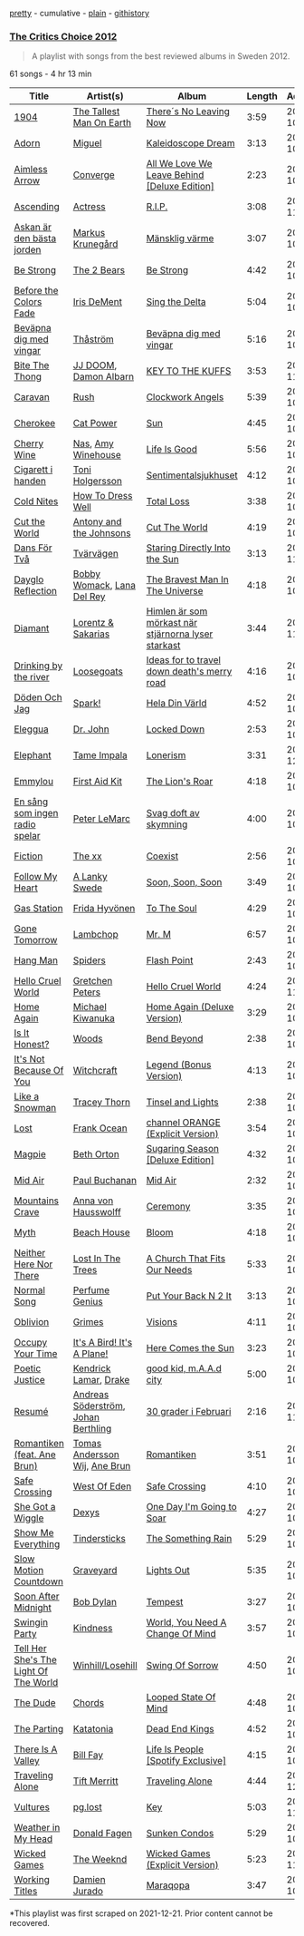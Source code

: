 [pretty](/playlists/pretty/24HEIuw8etbkitpDCxZ1dQ.md) - cumulative - [plain](/playlists/plain/24HEIuw8etbkitpDCxZ1dQ) - [githistory](https://github.githistory.xyz/mackorone/spotify-playlist-archive/blob/main/playlists/plain/24HEIuw8etbkitpDCxZ1dQ)

### [The Critics Choice 2012](https://open.spotify.com/playlist/24HEIuw8etbkitpDCxZ1dQ)

> A playlist with songs from the best reviewed albums in Sweden 2012.

61 songs - 4 hr 13 min

| Title | Artist(s) | Album | Length | Added | Removed |
|---|---|---|---|---|---|
| [1904](https://open.spotify.com/track/3mxbdRPqMWp8dwjBXnODkz) | [The Tallest Man On Earth](https://open.spotify.com/artist/2BpAc5eK7Rz5GAwSp9UYXa) | [There´s No Leaving Now](https://open.spotify.com/album/17pCKYQuyvox8TUzbbZaKL) | 3:59 | 2012-10-22 |  |
| [Adorn](https://open.spotify.com/track/1GYjMhOZ4sLd3xGvelcsi3) | [Miguel](https://open.spotify.com/artist/360IAlyVv4PCEVjgyMZrxK) | [Kaleidoscope Dream](https://open.spotify.com/album/4c37f9SDnzZ4Sj9ZLF35r0) | 3:13 | 2012-10-29 |  |
| [Aimless Arrow](https://open.spotify.com/track/3iaEvaViClal6jo4GMOP2P) | [Converge](https://open.spotify.com/artist/7kHzfxMLtVHHb523s43rY1) | [All We Love We Leave Behind \[Deluxe Edition\]](https://open.spotify.com/album/2P8qH1KVE5QTmsLnka9jgp) | 2:23 | 2012-10-22 |  |
| [Ascending](https://open.spotify.com/track/6q0UUA6ELtztOmkrjUTiCm) | [Actress](https://open.spotify.com/artist/3bg5rmICvmA8dmYVAdKGYH) | [R.I.P.](https://open.spotify.com/album/1iw1gr9TPYhIwmgoLPcRRG) | 3:08 | 2012-11-13 |  |
| [Askan är den bästa jorden](https://open.spotify.com/track/0rJ11PgSzRDjDPBQOQ3wLP) | [Markus Krunegård](https://open.spotify.com/artist/3P6ePaE5unCm7vjccfcBAe) | [Mänsklig värme](https://open.spotify.com/album/0snLl5NOtBxWegGE6BHJ4Y) | 3:07 | 2012-10-22 |  |
| [Be Strong](https://open.spotify.com/track/2LgUF32UKG7qXxEl44Yuje) | [The 2 Bears](https://open.spotify.com/artist/0tCMgjr8y7UKNmE3B1Uwbl) | [Be Strong](https://open.spotify.com/album/0DSCXv8rx9jJgdqZnJ2LH9) | 4:42 | 2012-10-22 |  |
| [Before the Colors Fade](https://open.spotify.com/track/3eBHc8Fs8iQtnfAMt5jsOr) | [Iris DeMent](https://open.spotify.com/artist/3NPZs8XgXtaWslUcnIw6rY) | [Sing the Delta](https://open.spotify.com/album/6cjmg40IRI5GuZJuFWIcg8) | 5:04 | 2012-10-22 |  |
| [Beväpna dig med vingar](https://open.spotify.com/track/6HGm0lE0Oh7pdOVBFKdFLY) | [Thåström](https://open.spotify.com/artist/2PBhJmRqee1QAyQU2kBu1H) | [Beväpna dig med vingar](https://open.spotify.com/album/2xMq0DLaCb66hJ2pt5Y6m8) | 5:16 | 2012-10-22 |  |
| [Bite The Thong](https://open.spotify.com/track/2yXr2xCbk3S47Ulu0pxk76) | [JJ DOOM](https://open.spotify.com/artist/5BxMS9rhKHbSagaYFBICun), [Damon Albarn](https://open.spotify.com/artist/0O98jlCaPzvsoei6U5jfEL) | [KEY TO THE KUFFS](https://open.spotify.com/album/2KqYOhVenOQF9D43Wo8EKy) | 3:53 | 2012-11-13 |  |
| [Caravan](https://open.spotify.com/track/43l8BalXmo4y50runkgJEh) | [Rush](https://open.spotify.com/artist/2Hkut4rAAyrQxRdof7FVJq) | [Clockwork Angels](https://open.spotify.com/album/744i0LypfMwHHrKhzsqAx0) | 5:39 | 2012-10-22 |  |
| [Cherokee](https://open.spotify.com/track/5hhkALqXJpAFGKbtOBuIy8) | [Cat Power](https://open.spotify.com/artist/6G7OerKc3eBO9sVkRNopFC) | [Sun](https://open.spotify.com/album/2JQgZJD5VKJkBMHBCkGQO0) | 4:45 | 2012-10-22 |  |
| [Cherry Wine](https://open.spotify.com/track/5t8JolRPTgXJxKtugcI1T1) | [Nas](https://open.spotify.com/artist/20qISvAhX20dpIbOOzGK3q), [Amy Winehouse](https://open.spotify.com/artist/6Q192DXotxtaysaqNPy5yR) | [Life Is Good](https://open.spotify.com/album/6WHX1SpLq3D5fDtsK78w8r) | 5:56 | 2012-10-22 |  |
| [Cigarett i handen](https://open.spotify.com/track/3ZUssA8VBD1arpWfTljACZ) | [Toni Holgersson](https://open.spotify.com/artist/4mrhln9xCAUxK4fomXAtsB) | [Sentimentalsjukhuset](https://open.spotify.com/album/6xKHq1Ram4AMLuZRdMD28P) | 4:12 | 2012-10-22 |  |
| [Cold Nites](https://open.spotify.com/track/4RqEG0Ikwi0fFWIP3IeIAa) | [How To Dress Well](https://open.spotify.com/artist/4jLcgJjDGmW0HmvbSf6lEI) | [Total Loss](https://open.spotify.com/album/15iZzT7pgIPsUGfU7IybCr) | 3:38 | 2012-10-22 |  |
| [Cut the World](https://open.spotify.com/track/0sAxRCxPdzepNVOe2JDGyS) | [Antony and the Johnsons](https://open.spotify.com/artist/4fxp616ALtFWnXfwxnjLzW) | [Cut The World](https://open.spotify.com/album/1GJklKtIyIrACN5CflBh5r) | 4:19 | 2012-10-22 |  |
| [Dans För Två](https://open.spotify.com/track/6w4o6fS6MLelzJU8Gfjg8e) | [Tvärvägen](https://open.spotify.com/artist/5Ms2wJn8fZ2TbJGkaLgNCF) | [Staring Directly Into the Sun](https://open.spotify.com/album/5jmGz6ggQWnhCNjkEfYCcL) | 3:13 | 2012-11-13 |  |
| [Dayglo Reflection](https://open.spotify.com/track/2ZdLePqGqO0tuQMW1vykK0) | [Bobby Womack](https://open.spotify.com/artist/0vqkz1b2qBkoYrGMj2CUWq), [Lana Del Rey](https://open.spotify.com/artist/00FQb4jTyendYWaN8pK0wa) | [The Bravest Man In The Universe](https://open.spotify.com/album/7tJ3tERlaIjX7ZjcsbHGcc) | 4:18 | 2012-10-22 |  |
| [Diamant](https://open.spotify.com/track/3HjVKQWXh1czc9aZI0Qqfi) | [Lorentz & Sakarias](https://open.spotify.com/artist/2OvrB1ySg1P7YWsiMl7Giu) | [Himlen är som mörkast när stjärnorna lyser starkast](https://open.spotify.com/album/0YY3fFCBmIjhtduKY1004p) | 3:44 | 2012-11-13 |  |
| [Drinking by the river](https://open.spotify.com/track/0E9m1MX0AeKysgPMtaNHWJ) | [Loosegoats](https://open.spotify.com/artist/6tgChgEXkgpoJqmmoFkH44) | [Ideas for to travel down death's merry road](https://open.spotify.com/album/4XoFG9GjNRw0mOfts8MxFA) | 4:16 | 2012-10-22 |  |
| [Döden Och Jag](https://open.spotify.com/track/3SVCze4N6nf8PadfJkFX7R) | [Spark!](https://open.spotify.com/artist/5InkwkIvy3GThYC2EBLg7s) | [Hela Din Värld](https://open.spotify.com/album/3NZPsWcBhHrf57NTiMWbDW) | 4:52 | 2012-10-30 |  |
| [Eleggua](https://open.spotify.com/track/5zbKKnn0Ar6EMkP9q7nzd9) | [Dr\. John](https://open.spotify.com/artist/320TrJub4arztwXRm7kqVO) | [Locked Down](https://open.spotify.com/album/2HhSjSa5X3TQSIkS4CpFyu) | 2:53 | 2012-10-22 |  |
| [Elephant](https://open.spotify.com/track/5F3n5PQX3Is5xhFh1UM1BQ) | [Tame Impala](https://open.spotify.com/artist/5INjqkS1o8h1imAzPqGZBb) | [Lonerism](https://open.spotify.com/album/3FExLF5Qj6Y4nzsno0OuCx) | 3:31 | 2012-12-14 |  |
| [Emmylou](https://open.spotify.com/track/7gAtGDZN8iOYyJ3tN1iH9h) | [First Aid Kit](https://open.spotify.com/artist/21egYD1eInY6bGFcniCRT1) | [The Lion's Roar](https://open.spotify.com/album/6Z3MfMebUucj95zrHMrbyV) | 4:18 | 2012-10-22 |  |
| [En sång som ingen radio spelar](https://open.spotify.com/track/5QhIsCQUHbkvROXsRycDUk) | [Peter LeMarc](https://open.spotify.com/artist/4VKbol7eCoEJUemlKvE3Ve) | [Svag doft av skymning](https://open.spotify.com/album/5ZeGDKflWbOZvgPsD3S4GO) | 4:00 | 2012-10-22 |  |
| [Fiction](https://open.spotify.com/track/2WWkBERKDC4MZN8nhiAdQQ) | [The xx](https://open.spotify.com/artist/3iOvXCl6edW5Um0fXEBRXy) | [Coexist](https://open.spotify.com/album/2cRMVS71c49Pf5SnIlJX3U) | 2:56 | 2012-10-22 |  |
| [Follow My Heart](https://open.spotify.com/track/1M2jjjX8gHmvD3ttOPQeW5) | [A Lanky Swede](https://open.spotify.com/artist/15bt3DdBOpCT1X9W3iVzil) | [Soon, Soon, Soon](https://open.spotify.com/album/1xUeTBIK3vK1D46BHV85Hf) | 3:49 | 2012-10-22 |  |
| [Gas Station](https://open.spotify.com/track/4lwbXyY4UsMe3H7LkkrYPv) | [Frida Hyvönen](https://open.spotify.com/artist/58XdW0XyGukvmGatf7NC2R) | [To The Soul](https://open.spotify.com/album/5EMIxmFzKQckoxb3t7zYGH) | 4:29 | 2012-10-22 |  |
| [Gone Tomorrow](https://open.spotify.com/track/4yDQldcIMECrUNEa2SkwQK) | [Lambchop](https://open.spotify.com/artist/2Lhs0asnFQiLuntn3s8p78) | [Mr\. M](https://open.spotify.com/album/3WRdT0bQHivawqJKWcM35P) | 6:57 | 2012-10-22 |  |
| [Hang Man](https://open.spotify.com/track/6CFrAnrMgWlUgjtfJBHQVw) | [Spiders](https://open.spotify.com/artist/19kCN9kQcd5T2IyqvPfjVt) | [Flash Point](https://open.spotify.com/album/6oGHeTbWSkkNYlv2FNSgUz) | 2:43 | 2012-10-22 |  |
| [Hello Cruel World](https://open.spotify.com/track/1mkRjAvW1TAnw5f2o64Tm0) | [Gretchen Peters](https://open.spotify.com/artist/1DSLJBOwoz0HhiFMIKhZxe) | [Hello Cruel World](https://open.spotify.com/album/6Gq3cIQAnmGu4kJJg27SeH) | 4:24 | 2012-11-06 |  |
| [Home Again](https://open.spotify.com/track/5yGVHzJ2Se8pDzR7FIYUlU) | [Michael Kiwanuka](https://open.spotify.com/artist/0bzfPKdbXL5ezYW2z3UGQj) | [Home Again \(Deluxe Version\)](https://open.spotify.com/album/6b7DeWxueaZY0NNReD6TrK) | 3:29 | 2012-10-22 |  |
| [Is It Honest?](https://open.spotify.com/track/4g8Q3pJ8WzzixZhtGJ0qAH) | [Woods](https://open.spotify.com/artist/2sBPVEeMBXKNsZtYaJixnJ) | [Bend Beyond](https://open.spotify.com/album/5CMHNfabEoFCjYPIosFcSR) | 2:38 | 2012-10-22 |  |
| [It's Not Because Of You](https://open.spotify.com/track/4H4p3wWbVjk9xJTKn6cFOM) | [Witchcraft](https://open.spotify.com/artist/3HVmba1wHgrLVsVC5IIzkG) | [Legend \(Bonus Version\)](https://open.spotify.com/album/37PmPATTGfiCR5TjAbBzS1) | 4:13 | 2012-10-22 |  |
| [Like a Snowman](https://open.spotify.com/track/1na6ALkyHB6uEO58GOlFZB) | [Tracey Thorn](https://open.spotify.com/artist/7xFnmid57ZE6iWEXdEXO3b) | [Tinsel and Lights](https://open.spotify.com/album/0cFIrHKVHZEEWqI8w4tcAs) | 2:38 | 2012-10-29 |  |
| [Lost](https://open.spotify.com/track/4L7jMAP8UcIe309yQmkdcO) | [Frank Ocean](https://open.spotify.com/artist/2h93pZq0e7k5yf4dywlkpM) | [channel ORANGE \(Explicit Version\)](https://open.spotify.com/album/623Ef2ZEB3Njklix4PC0Rs) | 3:54 | 2012-10-22 |  |
| [Magpie](https://open.spotify.com/track/51MFsMimXpHaKMwBsfzvfI) | [Beth Orton](https://open.spotify.com/artist/6cLEWhEKQl6nAvgr60M7zC) | [Sugaring Season \[Deluxe Edition\]](https://open.spotify.com/album/4ZJVJEalpinpgX5cXYxHEx) | 4:32 | 2012-10-22 |  |
| [Mid Air](https://open.spotify.com/track/5hrTpW0MFTbpZxPrs9Cwia) | [Paul Buchanan](https://open.spotify.com/artist/4c9NYYIAGKWqPDTkoVnGr7) | [Mid Air](https://open.spotify.com/album/5DeXW3rwdng0YhusBGxJwC) | 2:32 | 2012-10-22 |  |
| [Mountains Crave](https://open.spotify.com/track/76kEf0oIweRqhHvagGmRY4) | [Anna von Hausswolff](https://open.spotify.com/artist/1eiXrvua27VlWgZ9kiaIn6) | [Ceremony](https://open.spotify.com/album/4f3qVNqW36rlcTktIMcRlo) | 3:35 | 2012-10-22 |  |
| [Myth](https://open.spotify.com/track/1OX2lkGZmC0uHPNHAxbFln) | [Beach House](https://open.spotify.com/artist/56ZTgzPBDge0OvCGgMO3OY) | [Bloom](https://open.spotify.com/album/0SlsS6n3S5VkXiy9GBLFtp) | 4:18 | 2012-10-22 |  |
| [Neither Here Nor There](https://open.spotify.com/track/7bp3SKN8FuSYoJASwiFYDP) | [Lost In The Trees](https://open.spotify.com/artist/3634pboiWrEMkmIrpuqf1I) | [A Church That Fits Our Needs](https://open.spotify.com/album/4iD010W1Apem6tpZkiaWG2) | 5:33 | 2012-10-22 |  |
| [Normal Song](https://open.spotify.com/track/7eqvBMxS4zAunq8DlI4Jij) | [Perfume Genius](https://open.spotify.com/artist/2ueoLVCXQ948OfhVvAy3Nn) | [Put Your Back N 2 It](https://open.spotify.com/album/5hjlzVCJCePW4DmMJVryla) | 3:13 | 2012-10-22 |  |
| [Oblivion](https://open.spotify.com/track/2RtNSM8cPCAOZ5bvQbW6y3) | [Grimes](https://open.spotify.com/artist/053q0ukIDRgzwTr4vNSwab) | [Visions](https://open.spotify.com/album/2jXthXcPiAdhatxYPv4yPk) | 4:11 | 2012-10-22 |  |
| [Occupy Your Time](https://open.spotify.com/track/5R39641vghkRv13mzmNEXI) | [It's A Bird! It's A Plane!](https://open.spotify.com/artist/5L6D3gFiLc3z1tGanzDPAY) | [Here Comes the Sun](https://open.spotify.com/album/4L0nWZMrxEkwczDXeOsDlP) | 3:23 | 2012-10-22 |  |
| [Poetic Justice](https://open.spotify.com/track/2AbEkP9A6XQ7iZv6zuM2EM) | [Kendrick Lamar](https://open.spotify.com/artist/2YZyLoL8N0Wb9xBt1NhZWg), [Drake](https://open.spotify.com/artist/3TVXtAsR1Inumwj472S9r4) | [good kid, m.A.A.d city](https://open.spotify.com/album/1V8ZRzcW8bTYYCGFWyznBG) | 5:00 | 2012-10-29 |  |
| [Resumé](https://open.spotify.com/track/3XibWXjfOFnZzkW2IxNdJO) | [Andreas Söderström](https://open.spotify.com/artist/5Z6TEAkzMC3QQj32jkdkAo), [Johan Berthling](https://open.spotify.com/artist/38aUI0eoAJAgRHtcYARlCT) | [30 grader i Februari](https://open.spotify.com/album/5kdfNzwMK4ZDdwf63K3lPQ) | 2:16 | 2012-11-13 |  |
| [Romantiken \(feat\. Ane Brun\)](https://open.spotify.com/track/3uWrO0I338XeRbFMLxVWln) | [Tomas Andersson Wij](https://open.spotify.com/artist/2j8XNrT8TQH4JMeyEMJYfL), [Ane Brun](https://open.spotify.com/artist/2L3kwZFd16zjHz9a5kEPAm) | [Romantiken](https://open.spotify.com/album/3OFEdCQT0q6Xw8ELYAdvNj) | 3:51 | 2012-10-22 |  |
| [Safe Crossing](https://open.spotify.com/track/6aXVr1YbcYzabUPjnNsUlS) | [West Of Eden](https://open.spotify.com/artist/2huwKSQn3aPeBoRjSGgNly) | [Safe Crossing](https://open.spotify.com/album/4ScFjAc96LkgELG0zEDkTB) | 4:10 | 2012-10-22 |  |
| [She Got a Wiggle](https://open.spotify.com/track/0yDrsMEpwp2em8FTo8BsFZ) | [Dexys](https://open.spotify.com/artist/0FcbkOp95p4L8Yf1HnebF3) | [One Day I'm Going to Soar](https://open.spotify.com/album/4CJxATop3n3wRRIQdlguoV) | 4:27 | 2012-10-22 |  |
| [Show Me Everything](https://open.spotify.com/track/1fjh4vFdf5OcWoWSssd51p) | [Tindersticks](https://open.spotify.com/artist/3dmSPhg0tdao8ePj4pySJ5) | [The Something Rain](https://open.spotify.com/album/7LtfzHE5BFQnMbnNFPhfxm) | 5:29 | 2012-10-22 |  |
| [Slow Motion Countdown](https://open.spotify.com/track/2ipfuI6Qx3M3OE9yE2EC8P) | [Graveyard](https://open.spotify.com/artist/0hU5urLse5h1Z0b4zQkovL) | [Lights Out](https://open.spotify.com/album/3tQmgAoqM9VdhXXLheBuDI) | 5:35 | 2012-10-29 |  |
| [Soon After Midnight](https://open.spotify.com/track/1ozOjKNBPXGDGjjegCiGa7) | [Bob Dylan](https://open.spotify.com/artist/74ASZWbe4lXaubB36ztrGX) | [Tempest](https://open.spotify.com/album/3uIkl8RFCDyYAJKF5X46XK) | 3:27 | 2012-10-22 |  |
| [Swingin Party](https://open.spotify.com/track/7pRZdXU6gZeWMc8DiTitGQ) | [Kindness](https://open.spotify.com/artist/6SYIsHAQ1sPokVxmzpaDBU) | [World, You Need A Change Of Mind](https://open.spotify.com/album/2WAhVI2VJ8BXQSJhEow1BZ) | 3:57 | 2012-10-22 |  |
| [Tell Her She's The Light Of The World](https://open.spotify.com/track/2fne4eBkZLBYNnunzid8e3) | [Winhill/Losehill](https://open.spotify.com/artist/7fXcDsj4r6w3mVHauFRNqu) | [Swing Of Sorrow](https://open.spotify.com/album/1PzqpOCRImfMRAa8UI1eYP) | 4:50 | 2012-10-22 |  |
| [The Dude](https://open.spotify.com/track/4dbS6BPCsCpEQeCpRd51lt) | [Chords](https://open.spotify.com/artist/2s7biycbXw8gmviNBeoCx9) | [Looped State Of Mind](https://open.spotify.com/album/3H0enx6w3LDL94tX1vOK0x) | 4:48 | 2012-10-22 |  |
| [The Parting](https://open.spotify.com/track/0KP0W363ctVBf8qce8h0IQ) | [Katatonia](https://open.spotify.com/artist/2CWWgbxApjbyByxBBCvGTm) | [Dead End Kings](https://open.spotify.com/album/0ysVHx3VsjgZEvw2bSJ7Vy) | 4:52 | 2012-10-22 |  |
| [There Is A Valley](https://open.spotify.com/track/0DW30HYLZ3wivYchaa4xq6) | [Bill Fay](https://open.spotify.com/artist/3Wok7FweiLrlia97LMCJh1) | [Life Is People \[Spotify Exclusive\]](https://open.spotify.com/album/1W9WpSBCm665dwflnP7dSt) | 4:15 | 2012-10-22 |  |
| [Traveling Alone](https://open.spotify.com/track/3e3g5fhOUw0TxHZ46Qn9uF) | [Tift Merritt](https://open.spotify.com/artist/2jL1PBvL0gBZBPk6B38p3z) | [Traveling Alone](https://open.spotify.com/album/7qd2PanrJJPmuCdeJCPkwl) | 4:44 | 2012-12-14 |  |
| [Vultures](https://open.spotify.com/track/0JzWdgVOaQp0IUSSbMYREv) | [pg.lost](https://open.spotify.com/artist/6YK58h9BCYpFNv10fsMwoS) | [Key](https://open.spotify.com/album/6HjGqXkCtGpYX6DnVWs5Jq) | 5:03 | 2012-11-13 |  |
| [Weather in My Head](https://open.spotify.com/track/2xhg6TOBdsTfb8kZxSj8af) | [Donald Fagen](https://open.spotify.com/artist/0S1SjYebdSaiMpI8xSW2Wb) | [Sunken Condos](https://open.spotify.com/album/0dGQr1so9XR6vrdMpNBcXg) | 5:29 | 2012-10-29 |  |
| [Wicked Games](https://open.spotify.com/track/4e5xd2WoE8liuH4z13E2I9) | [The Weeknd](https://open.spotify.com/artist/1Xyo4u8uXC1ZmMpatF05PJ) | [Wicked Games \(Explicit Version\)](https://open.spotify.com/album/5SVFZWmVRgYLx6BGQU12JN) | 5:23 | 2012-11-25 |  |
| [Working Titles](https://open.spotify.com/track/2z81JJbN8BIV71ZKtFbtzQ) | [Damien Jurado](https://open.spotify.com/artist/79JJCxCCfJ8HufX6w8q2k4) | [Maraqopa](https://open.spotify.com/album/7mFphqEotE02ptUAV8SPEW) | 3:47 | 2012-10-22 |  |

\*This playlist was first scraped on 2021-12-21. Prior content cannot be recovered.
